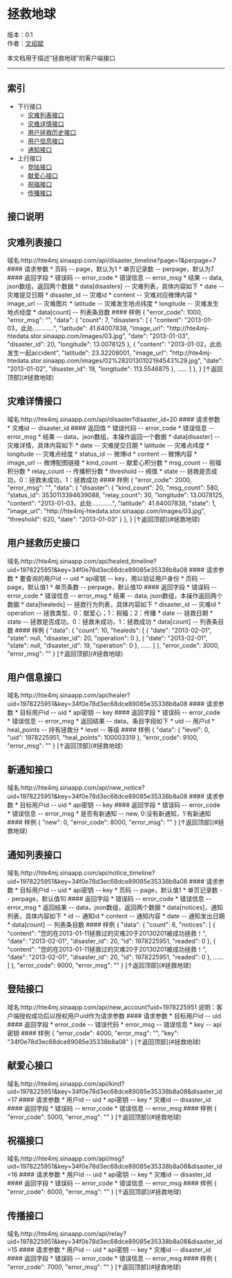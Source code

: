 拯救地球
==============

版本：0.1  
作者：[文绍斌](mailto:ultraman_wen@sina.com)

本文档用于描述“拯救地球”的客户端接口
******************************
索引
----
* 下行接口
  	* 	[灾难列表接口](#灾难列表接口)
  	*	[灾难详情接口](#灾难详情接口)
  	*	[用户拯救历史接口](#用户拯救历史接口)
  	*	[用户信息接口](#用户信息接口)
  	*	[通知接口](#通知接口)
* 上行接口
	*	[登陆接口](#登陆接口)
	*	[献爱心接口](#献爱心接口)
	*	[祝福接口](#祝福接口)
	*	[传播接口](#传播接口)

接口说明
--------

<h2>灾难列表接口</h2>
域名:http://hte4mj.sinaapp.com/api/disaster_timeline?page=1&perpage=7
#### 请求参数
	* 页码 -- page，默认为1
	* 单页记录数 -- perpage，默认为7
#### 返回字段
	* 错误码 -- error_code
	* 错误信息 -- error_msg
	* 结果 -- data, json数组，返回两个数据
		* data[disasters] -- 灾难列表，具体内容如下
			* date -- 灾难提交日期
			* disaster_id -- 灾难id
			* content -- 灾难对应微博内容
			* image_url -- 灾难图片
			* latitude -- 灾难发生地点纬度
			* longitude -- 灾难发生地点经度
		* data[count] -- 列表条目数
#### 样例
	{
	    "error_code": 1000,
	    "error_msg": "",
	    "data": {
	        "count": 7,
	        "disasters": [
	            {
	                "content": "2013-01-03，此处…………",
	                "latitude": 41.64007838,
	                "image_url": "http://hte4mj-htedata.stor.sinaapp.com/images/03.jpg",
	                "date": "2013-01-03",
	                "disaster_id": 20,
	                "longitude": 13.0078125
	            },
	            {
	                "content": "2013-01-02，此处发生一起accident",
	                "latitude": 23.32208001,
	                "image_url": "http://hte4mj-htedata.stor.sinaapp.com/images/02%2820130102194543%29.jpg",
	                "date": "2013-01-02",
	                "disaster_id": 19,
	                "longitude": 113.5546875
	            },
	     		……
	        ]
	    },
	}
[↑返回顶部](#拯救地球)

<h2>灾难详情接口</h2>
域名:http://hte4mj.sinaapp.com/api/disaster?disaster_id=20
#### 请求参数
	* 灾难id -- disaster_id
#### 返回值
	* 错误代码 -- error_code
	* 错误信息 -- error_msg
	* 结果 -- data，json数组，本操作返回一个数据
		* data[disaster] -- 灾难详情，具体内容如下
			* date -- 灾难提交日期
			* latitude -- 灾难点纬度
			* longitude -- 灾难点经度
			* status_id -- 微博id
			* content -- 微博内容
			* image_url -- 微博配图链接
			* kind_count -- 献爱心积分数
			* msg_count -- 祝福积分数
			* relay_count -- 传播积分数
			* threshold -- 阀值
			* state -- 拯救是否成功，0：拯救未成功，1：拯救成功
#### 样例
	{
	    "error_code": 2000,
	    "error_msg": "",
	    "data": {
	        "disaster": {
	            "kind_count": 20,
	            "msg_count": 580,
	            "status_id": 3530113394639088,
	            "relay_count": 30,
	            "longitude": 13.0078125,
	            "content": "2013-01-03，此处…………",
	            "latitude": 41.64007838,
	            "state": 1,
	            "image_url": "http://hte4mj-htedata.stor.sinaapp.com/images/03.jpg",
	            "threshold": 620,
	            "date": "2013-01-03"
	        }
	    },
	}
[↑返回顶部](#拯救地球)

<h2>用户拯救历史接口</h2>
域名:http://hte4mj.sinaapp.com/api/healed_timeline?uid=1978225951&key=34f0e78d3ec68dce89085e35338b8a08
#### 请求参数
	* 要查询的用户id -- uid
	* api密钥 -- key，用以验证用户身份
	* 页码 -- page，默认值1
	* 单页条数 -- perpage，默认值10
#### 返回字段
	* 错误码 -- error_code
	* 错误信息 -- error_msg
	* 结果 -- data, json数组，本操作返回两个数据
		* data[healeds] -- 拯救行为列表，具体内容如下
			* disaster_id -- 灾难id
			* operation -- 拯救类型，0：献爱心；1：祝福；2：传播
			* date -- 拯救日期
			* state -- 拯救是否成功，0：拯救未成功，1：拯救成功
		* data[count] -- 列表条目数
#### 样例
	{
	    "data": {
	        "count": 10,
	        "healeds": [
	            {
	                "date": "2013-02-01",
	                "state": null,
	                "disaster_id": 20,
	                "operation": 0
	            },
	            {
	                "date": "2013-02-01",
	                "state": null,
	                "disaster_id": 19,
	                "operation": 0
	            },
	            ……
	        ]
	    },
	    "error_code": 3000,
	    "error_msg": ""
	}
[↑返回顶部](#拯救地球)

<h2>用户信息接口</h2>
域名:http://hte4mj.sinaapp.com/api/healer?uid=1978225951&key=34f0e78d3ec68dce89085e35338b8a08
#### 请求参数
	* 目标用户id -- uid
	* api密钥 -- key
#### 返回字段
	* 错误码 -- error_code
	* 错误信息 -- error_msg
	* 返回结果 -- data，条目字段如下
		* uid -- 用户id
		* heal_points -- 持有拯救分
		* level -- 等级
#### 样例
	{
	    "data": {
	        "level": 0,
	        "uid": 1978225951,
	        "heal_points": 100003319
	    },
	    "error_code": 9100,
	    "error_msg": ""
	}
[↑返回顶部](#拯救地球)

<h2>新通知接口</h2>
域名:http://hte4mj.sinaapp.com/api/new_notice?uid=1978225951&key=34f0e78d3ec68dce89085e35338b8a08
#### 请求参数
	* 目标用户id -- uid
	* api密钥 -- key
#### 返回字段
	* 错误码 -- error_code
	* 错误信息 -- error_msg
	* 是否有新通知 -- new, 0:没有新通知，1:有新通知
#### 样例
	{
	    "new": 0,
	    "error_code": 8000,
	    "error_msg": ""
	}
[↑返回顶部](#拯救地球)

<h2>通知列表接口</h2>
域名:http://hte4mj.sinaapp.com/api/notice_timeline?uid=1978225951&key=34f0e78d3ec68dce89085e35338b8a08
#### 请求参数
	* 目标用户id -- uid
	* api密钥 -- key
	* 页码 -- page，默认值1
	* 单页记录数 -- perpage，默认值10
#### 返回字段
	* 错误码 -- error_code
	* 错误信息 -- error_msg
	* 返回结果 -- data，json数组，返回两个数据
		* data[notices]，通知列表，具体内容如下
			* id -- 通知id
			* content -- 通知内容
			* date -- 通知发出日期
		* data[count] -- 列表条目数
#### 样例
{
    "data": {
        "count": 6,
        "notices": [
            {
                "content": "您的在2013-01-11拯救过的灾难20于20130201被成功拯救！",
                "date": "2013-02-01",
                "disaster_id": 20,
                "id": 1978225951,
                "readed": 0
            },
            {
                "content": "您的在2013-01-11拯救过的灾难20于20130201被成功拯救！",
                "date": "2013-02-01",
                "disaster_id": 20,
                "id": 1978225951,
                "readed": 0
            },
            ……
        ]
    },
    "error_code": 9000,
    "error_msg": ""
}
[↑返回顶部](#拯救地球)


<h2>登陆接口</h2>
域名:http://hte4mj.sinaapp.com/api/new_account?uid=1978225951
说明：客户端授权成功后以授权用户uid作为请求参数
#### 请求参数
	* 目标用户id -- uid
#### 返回字段
	* error_code -- 错误代码
	* error_msg -- 错误信息
	* key -- api密钥
#### 样例
	{
    	"error_code": 4000,
    	"error_msg": "",
    	"key": "34f0e78d3ec68dce89085e35338b8a08"
	}
[↑返回顶部](#拯救地球)

<h2>献爱心接口</h2>
域名:http://hte4mj.sinaapp.com/api/kind?uid=1978225951&key=34f0e78d3ec68dce89085e35338b8a08&disaster_id=17
#### 请求参数
	* 用户id -- uid
	* api密钥 -- key
	* 灾难id -- disaster_id
#### 返回字段
	* 错误码 -- error_code
	* 错误信息 -- error_msg
#### 样例
	{
	    "error_code": 5000,
	    "error_msg": ""
	}
[↑返回顶部](#拯救地球)

<h2>祝福接口</h2>
域名:http://hte4mj.sinaapp.com/api/msg?uid=1978225951&key=34f0e78d3ec68dce89085e35338b8a08&disaster_id=16
#### 请求参数
	* 用户id -- uid
	* api密钥 -- key
	* 灾难id -- disaster_id
#### 返回字段
	* 错误码 -- error_code
	* 错误信息 -- error_msg
#### 样例
	{
	    "error_code": 6000,
	    "error_msg": ""
	}
[↑返回顶部](#拯救地球)

<h2>传播接口</h2>
域名:http://hte4mj.sinaapp.com/api/relay?uid=1978225951&key=34f0e78d3ec68dce89085e35338b8a08&disaster_id=15
#### 请求参数
	* 用户id -- uid
	* api密钥 -- key
	* 灾难id -- disaster_id
#### 返回字段
	* 错误码 -- error_code
	* 错误信息 -- error_msg
#### 样例
	{
	    "error_code": 7000,
	    "error_msg": ""
	}
[↑返回顶部](#拯救地球)
